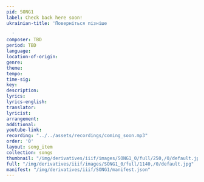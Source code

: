 ```yaml
---
pid: SONG1
label: Check back here soon!
ukrainian-title: 'Поверніться пізніше

  '
composer: TBD
period: TBD
language:
location-of-origin:
genre:
theme:
tempo:
time-sig:
key:
description:
lyrics:
lyrics-english:
translator:
lyricist:
arrangement:
additional:
youtube-link:
recording: "../../assets/recordings/coming_soon.mp3"
order: '0'
layout: song_item
collection: songs
thumbnail: "/img/derivatives/iiif/images/SONG1_0/full/250,/0/default.jpg"
full: "/img/derivatives/iiif/images/SONG1_0/full/1140,/0/default.jpg"
manifest: "/img/derivatives/iiif/SONG1/manifest.json"
---
```

